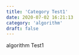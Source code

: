 ```yaml
---
title: 'Category Test1'
date: 2020-07-02 16:21:13
category: 'algorithm'
draft: false
---
```


algorithm Test1
